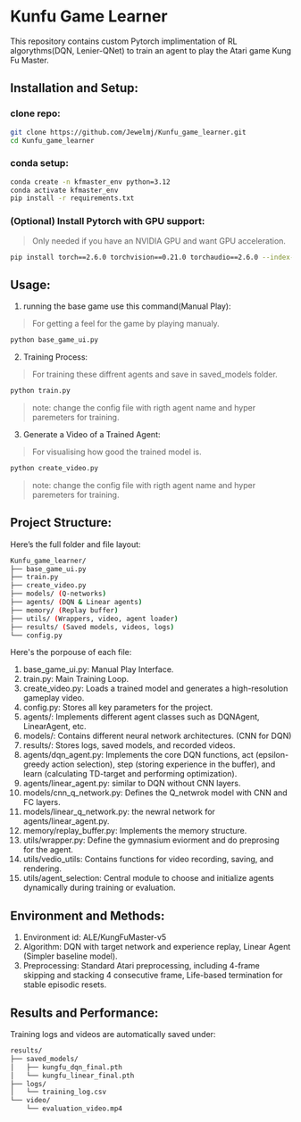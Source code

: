 # Kunfu Game Learner
This repository contains custom Pytorch implimentation of RL algorythms(DQN, Lenier-QNet) to train an agent to play the Atari game Kung Fu Master.

## Installation and Setup:
### clone repo:
```bash
git clone https://github.com/Jewelmj/Kunfu_game_learner.git
cd Kunfu_game_learner
```
### conda setup:
```bash
conda create -n kfmaster_env python=3.12
conda activate kfmaster_env
pip install -r requirements.txt
```
### (Optional) Install Pytorch with GPU support:
> Only needed if you have an NVIDIA GPU and want GPU acceleration.
```bash
pip install torch==2.6.0 torchvision==0.21.0 torchaudio==2.6.0 --index-url https://download.pytorch.org/whl/cu124
```
## Usage:
1. running the base game use this command(Manual Play):
> For getting a feel for the game by playing manualy.
```bash
python base_game_ui.py
```
2. Training Process:
> For training these diffrent agents and save in saved_models folder. 
```bash
python train.py
```
> note: change the config file with rigth agent name and hyper paremeters for training.
3. Generate a Video of a Trained Agent:
> For visualising how good the trained model is.
```bash
python create_video.py
```
> note: change the config file with rigth agent name and hyper paremeters for training.
## Project Structure:
Here’s the full folder and file layout:
```bash
Kunfu_game_learner/
├── base_game_ui.py
├── train.py
├── create_video.py
├── models/ (Q-networks)
├── agents/ (DQN & Linear agents)
├── memory/ (Replay buffer)
├── utils/ (Wrappers, video, agent loader)
├── results/ (Saved models, videos, logs)
└── config.py
```
Here's the porpouse of each file:
1. base_game_ui.py: Manual Play Interface.
2. train.py: Main Training Loop.
3. create_video.py: Loads a trained model and generates a high-resolution gameplay video.
4. config.py: Stores all key parameters for the project.
5. agents/: Implements different agent classes such as DQNAgent, LinearAgent, etc.
6. models/: Contains different neural network architectures. (CNN for DQN)
7. results/: Stores logs, saved models, and recorded videos.
8. agents/dqn_agent.py: Implements the core DQN functions, act (epsilon-greedy action selection), step (storing experience in the buffer), and learn (calculating TD-target and performing optimization).
9. agents/linear_agent.py: similar to DQN without CNN layers.
10. models/cnn_q_network.py: Defines the Q_netwrok model with CNN and FC layers.
11. models/linear_q_network.py: the newral network for agents/linear_agent.py.
12. memory/replay_buffer.py: Implements the memory structure.
13. utils/wrapper.py: Define the gymnasium eviorment and do preprosing for the agent.
14. utils/vedio_utils: Contains functions for video recording, saving, and rendering.
15. utils/agent_selection: Central module to choose and initialize agents dynamically during training or evaluation.

## Environment and Methods:
1. Environment id: ALE/KungFuMaster-v5 
2. Algorithm: DQN with target network and experience  replay, Linear Agent (Simpler baseline model).
3. Preprocessing: Standard Atari preprocessing, including 4-frame skipping and stacking 4 consecutive frame, Life-based termination for stable episodic resets.
## Results and Performance:
Training logs and videos are automatically saved under:
```bash
results/
├── saved_models/
│   ├── kungfu_dqn_final.pth
│   └── kungfu_linear_final.pth
├── logs/
│   └── training_log.csv
└── video/
    └── evaluation_video.mp4
```